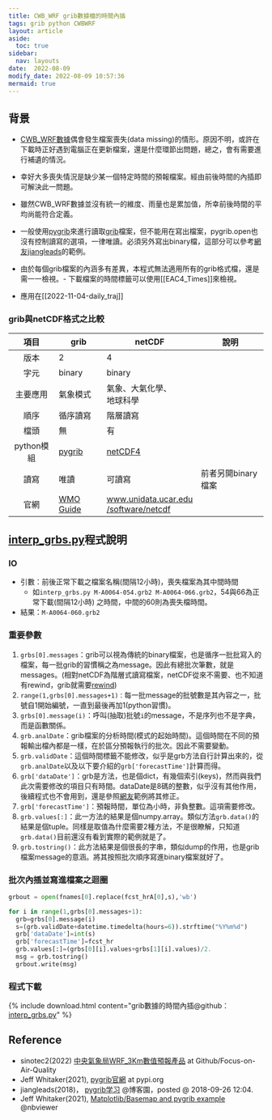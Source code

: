 ```yaml
---
title: CWB_WRF grib數據檔的時間內插
tags: grib python CWBWRF
layout: article
aside:
  toc: true
sidebar:
  nav: layouts
date:  2022-08-09
modify_date: 2022-08-09 10:57:36
mermaid: true
---
```

## 背景
- [CWB_WRF數據][CWB_WRF]偶會發生檔案喪失(data missing)的情形。原因不明，或許在下載時正好遇到電腦正在更新檔案，還是什麼環節出問題，總之，會有需要進行補遺的情況。
- 幸好大多喪失情況是缺少某一個特定時間的預報檔案。經由前後時間的內插即可解決此一問題。
- 雖然CWB_WRF數據並沒有統一的維度、雨量也是累加值，所幸前後時間的平均尚能符合定義。
- 一般使用[pygrib][pygrib]來進行讀取[grib][grib]檔案，但不能用在寫出檔案，pygrib.open也沒有控制讀寫的選項，一律唯讀。必須另外寫出binary檔，這部分可以參考[網友jiangleads][jiangleads]的範例。
- 由於每個grib檔案的內涵多有差異，本程式無法適用所有的grib格式檔，還是需一一檢視。- 下載檔案的時間標籤可以使用[[EAC4_Times]]來檢視。

- 應用在[[2022-11-04-daily_traj]]

### grib與netCDF格式之比較

項目|grib|netCDF|說明
:-:|-|-|-
版本|2|4|
字元|binary|binary|
主要應用|氣象模式|氣象、大氣化學、</br>地球科學|
順序|循序讀寫|階層讀寫|
檔頭|無|有|
python模組|[pygrib][pygrib]|[netCDF4](https://pypi.org/project/netCDF4/)|
讀寫|唯讀|可讀寫|前者另開binary檔案
官網|[WMO Guide](https://web.archive.org/web/20201213173506/http://www.wmo.int/pages/prog/www/WMOCodes/Guides/GRIB/GRIB2_062006.pdf)|[www.unidata.ucar.edu</br>/software/netcdf](https://www.unidata.ucar.edu/software/netcdf)|

## [interp_grbs.py][interp_grbs.py]程式說明
### IO
- 引數：前後正常下載之檔案名稱(間隔12小時)，喪失檔案為其中間時間
  - 如`interp_grbs.py M-A0064-054.grb2 M-A0064-066.grb2`，54與66為正常下載(間隔12小時) 之時間，中間的60則為喪失檔時間。
- 結果：`M-A0064-060.grb2`
### 重要參數
1. `grbs[0].messages`：grib可以視為傳統的binary檔案，也是循序一批批寫入的檔案，每一批grib的習慣稱之為message。因此有總批次筆數，就是messages。(相對netCDF為階層式讀寫檔案，netCDF從來不需要、也不知道有rewind，grib就需要[rewind][jswhit])
1. `range(1,grbs[0].messages+1)：`每一批message的批號數是其內容之一，批號自1開始編號，一直到最後再加1(python習慣)。
1. `grbs[0].message(i)`：呼叫(抽取)批號`i`的message，不是序列也不是字典，而是函數關係。
1. `grb.analDate`：grib檔案的分析時間(模式的起始時間)。這個時間在不同的預報輸出檔內都是一樣，在於區分預報執行的批次。因此不需要變動。
1. `grb.validDate`：這個時間標籤不能修改，似乎是grb方法自行計算出來的，從`grb.analDate`以及以下要介紹的`grb['forecastTime']`計算而得。
1. `grb['dataDate']`：grb是方法，也是個dict，有幾個索引(keys)，然而與我們此次需要修改的項目只有時間。dataDate是8碼的整數，似乎沒有其他作用，後續程式也不會用到，還是參照[網友][jiangleads]範例將其修正。
1. `grb['forecastTime']`：預報時間，單位為小時，非負整數。這項需要修改。
1. `grb.values[:]`：此一方法的結果是個numpy.array。類似方法`grb.data()`的結果是個tuple。同樣是取值為什麼需要2種方法，不是很瞭解，只知道`grb.data()`目前還沒有看到實際的範例就是了。
1. `grb.tostring()`：此方法結果是個很長的字串，類似dump的作用，也是grib檔案message的意涵。將其按照批次順序寫進binary檔案就好了。

### 批次內插並寫進檔案之迴圈

```python
grbout = open(fnames[0].replace(fcst_hrA[0],s),'wb')

for i in range(1,grbs[0].messages+1):
  grb=grbs[0].message(i)
  s=(grb.validDate+datetime.timedelta(hours=6)).strftime("%Y%m%d")
  grb['dataDate']=int(s)
  grb['forecastTime']=fcst_hr
  grb.values[:]=(grbs[0][i].values+grbs[1][i].values)/2.
  msg = grb.tostring()
  grbout.write(msg)
  ```

### 程式下載

{% include download.html content="grib數據的時間內插@github：[interp_grbs.py](https://github.com/sinotec2/Focus-on-Air-Quality/blob/main/utilities/grib/interp_grbs.py)" %}

## Reference

- sinotec2(2022) [中央氣象局WRF_3Km數值預報產品](https://sinotec2.github.io/Focus-on-Air-Quality/wind_models/cwbWRF_3Km/) at Github/Focus-on-Air-Quality
- Jeff Whitaker(2021), [pygrib官網](https://pypi.org/project/pygrib) at pypi.org
- jiangleads(2018)， [pygrib学习](https://www.cnblogs.com/jiangleads/p/9705787.html) @博客園，posted @ 2018-09-26 12:04.
- Jeff Whitaker(2021), [Matplotlib/Basemap and pygrib example](https://nbviewer.org/gist/jswhit/8635665) @nbviewer


[CWB_WRF]: <https://sinotec2.github.io/Focus-on-Air-Quality/wind_models/cwbWRF_3Km/> "中央氣象局WRF_3Km數值預報產品"
[pygrib]: <https://pypi.org/project/pygrib/> "官網：Provides a high-level interface to the ECWMF ECCODES C library for reading GRIB files. There are limited capabilities for writing GRIB files (you can modify the contents of an existing file, but you can't create one from scratch)"
[grib]: <https://zh.wikipedia.org/zh-tw/GRIB> "GRIB（GRIdded Binary或通用定期發布的二進位形式資訊）是通常用在氣象學中儲存歷史的和預報的天氣資料的簡明資料格式。它由世界氣象組織的基本系統委員會於1985年標準化，描述於WMO編碼手冊。 第一版GRIB被世界範圍內的多數氣象中心業務化使用，用於數值天氣預報（NWP）輸出。第二版是2003年發表的GRIB2，各國氣象資料發布逐步更新到這個格式與版次。"
[jiangleads]: <https://www.cnblogs.com/jiangleads/p/9705787.html> "pygrib学习@博客園"
[interp_grbs.py]: <https://github.com/sinotec2/Focus-on-Air-Quality/blob/main/utilities/grib/interp_grbs.py> "grib數據檔的時間內插程式@github"
[jswhit]: <https://nbviewer.org/gist/jswhit/8635665> "jswhit：Matplotlib/Basemap and pygrib example@nbviewer"
